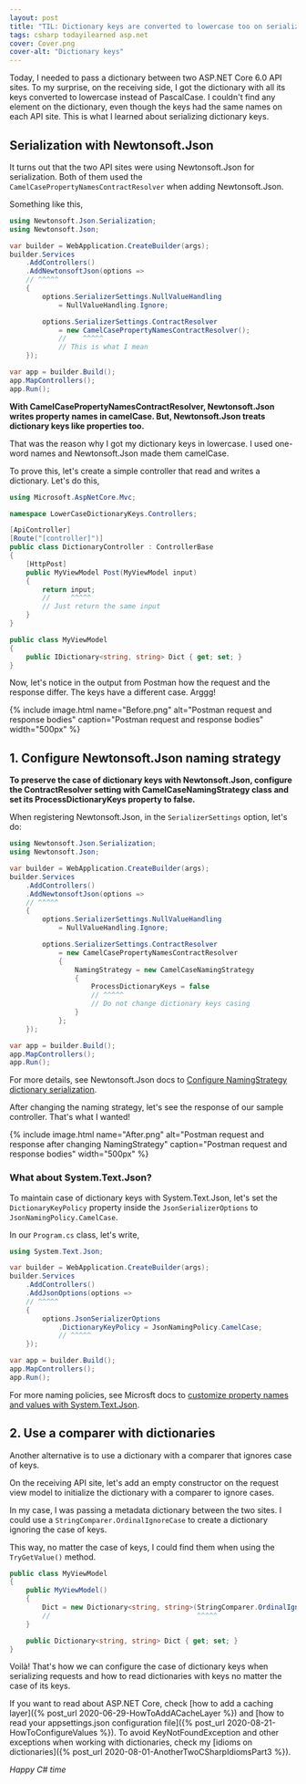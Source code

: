 ```yaml
---
layout: post
title: "TIL: Dictionary keys are converted to lowercase too on serialization"
tags: csharp todayilearned asp.net
cover: Cover.png
cover-alt: "Dictionary keys"
---
```


Today, I needed to pass a dictionary between two ASP.NET Core 6.0 API sites. To my surprise, on the receiving side, I got the dictionary with all its keys converted to lowercase instead of PascalCase. I couldn't find any element on the dictionary, even though the keys had the same names on each API site. This is what I learned about serializing dictionary keys.

## Serialization with Newtonsoft.Json

It turns out that the two API sites were using Newtonsoft.Json for serialization. Both of them used the `CamelCasePropertyNamesContractResolver` when adding Newtonsoft.Json.

Something like this,

```csharp
using Newtonsoft.Json.Serialization;
using Newtonsoft.Json;

var builder = WebApplication.CreateBuilder(args);
builder.Services
    .AddControllers()
    .AddNewtonsoftJson(options =>
    // ^^^^^
    {
        options.SerializerSettings.NullValueHandling
            = NullValueHandling.Ignore;

        options.SerializerSettings.ContractResolver
            = new CamelCasePropertyNamesContractResolver();
            //    ^^^^^
            // This is what I mean
    });

var app = builder.Build();
app.MapControllers();
app.Run();
```

**With CamelCasePropertyNamesContractResolver, Newtonsoft.Json writes property names in camelCase. But, Newtonsoft.Json treats dictionary keys like properties too.**

That was the reason why I got my dictionary keys in lowercase. I used one-word names and Newtonsoft.Json made them camelCase.

To prove this, let's create a simple controller that read and writes a dictionary. Let's do this,

```csharp
using Microsoft.AspNetCore.Mvc;

namespace LowerCaseDictionaryKeys.Controllers;

[ApiController]
[Route("[controller]")]
public class DictionaryController : ControllerBase
{
    [HttpPost]
    public MyViewModel Post(MyViewModel input)
    {
        return input;
        //     ^^^^^
        // Just return the same input
    }
}

public class MyViewModel
{
    public IDictionary<string, string> Dict { get; set; }
}
```

Now, let's notice in the output from Postman how the request and the response differ. The keys have a different case. Arggg!

{% include image.html name="Before.png" alt="Postman request and response bodies" caption="Postman request and response bodies" width="500px" %}

## 1. Configure Newtonsoft.Json naming strategy

**To preserve the case of dictionary keys with Newtonsoft.Json, configure the ContractResolver setting with CamelCaseNamingStrategy class and set its ProcessDictionaryKeys property to false.**

When registering Newtonsoft.Json, in the `SerializerSettings` option, let's do:

```csharp
using Newtonsoft.Json.Serialization;
using Newtonsoft.Json;

var builder = WebApplication.CreateBuilder(args);
builder.Services
    .AddControllers()
    .AddNewtonsoftJson(options =>
    // ^^^^^
    {
        options.SerializerSettings.NullValueHandling
            = NullValueHandling.Ignore;

        options.SerializerSettings.ContractResolver
            = new CamelCasePropertyNamesContractResolver
            {
                NamingStrategy = new CamelCaseNamingStrategy
                {
                    ProcessDictionaryKeys = false
                    // ^^^^^
                    // Do not change dictionary keys casing
                }
            };
    });

var app = builder.Build();
app.MapControllers();
app.Run();
```

For more details, see Newtonsoft.Json docs to [Configure NamingStrategy dictionary serialization](https://www.newtonsoft.com/json/help/html/NamingStrategySkipDictionaryKeys.htm).

After changing the naming strategy, let's see the response of our sample controller. That's what I wanted!

{% include image.html name="After.png" alt="Postman request and response after changing NamingStrategy" caption="Postman request and response bodies" width="500px" %}

### What about System.Text.Json?

To maintain case of dictionary keys with System.Text.Json, let's set the `DictionaryKeyPolicy` property inside the `JsonSerializerOptions` to `JsonNamingPolicy.CamelCase`.

In our `Program.cs` class, let's write,

```csharp
using System.Text.Json;

var builder = WebApplication.CreateBuilder(args);
builder.Services
    .AddControllers()
    .AddJsonOptions(options =>
    // ^^^^^
    {
        options.JsonSerializerOptions
            .DictionaryKeyPolicy = JsonNamingPolicy.CamelCase;
            // ^^^^^
    });

var app = builder.Build();
app.MapControllers();
app.Run();
```

For more naming policies, see Microsft docs to [customize property names and values with System.Text.Json](https://docs.microsoft.com/en-us/dotnet/standard/serialization/system-text-json-customize-properties#camel-case-dictionary-keys).

## 2. Use a comparer with dictionaries

Another alternative is to use a dictionary with a comparer that ignores case of keys.

On the receiving API site, let's add an empty constructor on the request view model to initialize the dictionary with a comparer to ignore cases.

In my case, I was passing a metadata dictionary between the two sites. I could use a `StringComparer.OrdinalIgnoreCase` to create a dictionary ignoring the case of keys.

This way, no matter the case of keys, I could find them when using the `TryGetValue()` method.

```csharp
public class MyViewModel
{
    public MyViewModel()
    {
        Dict = new Dictionary<string, string>(StringComparer.OrdinalIgnoreCase);
        //                                    ^^^^^
    }

    public Dictionary<string, string> Dict { get; set; }
}
```

Voilà! That's how we can configure the case of dictionary keys when serializing requests and how to read dictionaries with keys no matter the case of its keys.

If you want to read about ASP.NET Core, check [how to add a caching layer]({% post_url 2020-06-29-HowToAddACacheLayer %}) and [how to read your appsettings.json configuration file]({% post_url 2020-08-21-HowToConfigureValues %}). To avoid KeyNotFoundException and other exceptions when working with dictionaries, check my [idioms on dictionaries]({% post_url 2020-08-01-AnotherTwoCSharpIdiomsPart3 %}).

_Happy C# time_